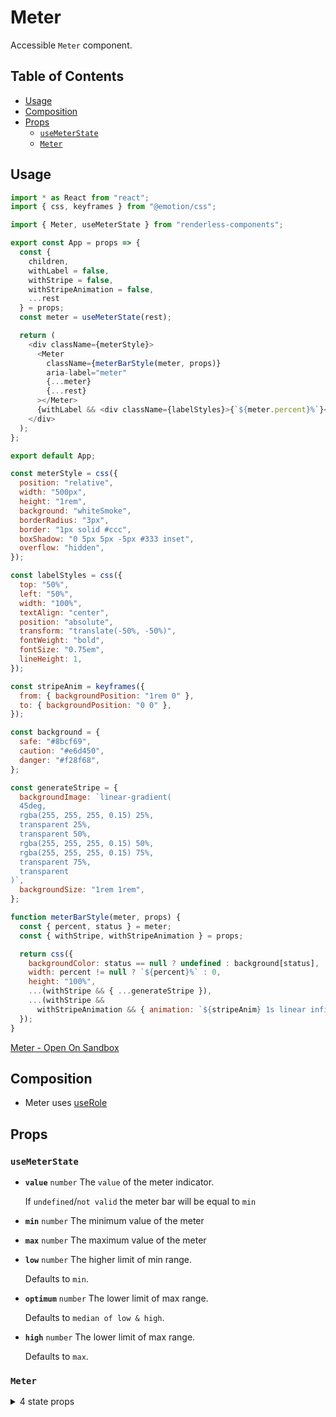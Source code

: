 # Meter

Accessible `Meter` component.

## Table of Contents

- [Usage](#usage)
- [Composition](#composition)
- [Props](#props)
  - [`useMeterState`](#usemeterstate)
  - [`Meter`](#meter)

## Usage

```js
import * as React from "react";
import { css, keyframes } from "@emotion/css";

import { Meter, useMeterState } from "renderless-components";

export const App = props => {
  const {
    children,
    withLabel = false,
    withStripe = false,
    withStripeAnimation = false,
    ...rest
  } = props;
  const meter = useMeterState(rest);

  return (
    <div className={meterStyle}>
      <Meter
        className={meterBarStyle(meter, props)}
        aria-label="meter"
        {...meter}
        {...rest}
      ></Meter>
      {withLabel && <div className={labelStyles}>{`${meter.percent}%`}</div>}
    </div>
  );
};

export default App;

const meterStyle = css({
  position: "relative",
  width: "500px",
  height: "1rem",
  background: "whiteSmoke",
  borderRadius: "3px",
  border: "1px solid #ccc",
  boxShadow: "0 5px 5px -5px #333 inset",
  overflow: "hidden",
});

const labelStyles = css({
  top: "50%",
  left: "50%",
  width: "100%",
  textAlign: "center",
  position: "absolute",
  transform: "translate(-50%, -50%)",
  fontWeight: "bold",
  fontSize: "0.75em",
  lineHeight: 1,
});

const stripeAnim = keyframes({
  from: { backgroundPosition: "1rem 0" },
  to: { backgroundPosition: "0 0" },
});

const background = {
  safe: "#8bcf69",
  caution: "#e6d450",
  danger: "#f28f68",
};

const generateStripe = {
  backgroundImage: `linear-gradient(
  45deg,
  rgba(255, 255, 255, 0.15) 25%,
  transparent 25%,
  transparent 50%,
  rgba(255, 255, 255, 0.15) 50%,
  rgba(255, 255, 255, 0.15) 75%,
  transparent 75%,
  transparent
)`,
  backgroundSize: "1rem 1rem",
};

function meterBarStyle(meter, props) {
  const { percent, status } = meter;
  const { withStripe, withStripeAnimation } = props;

  return css({
    backgroundColor: status == null ? undefined : background[status],
    width: percent != null ? `${percent}%` : 0,
    height: "100%",
    ...(withStripe && { ...generateStripe }),
    ...(withStripe &&
      withStripeAnimation && { animation: `${stripeAnim} 1s linear infinite` }),
  });
}
```

[Meter - Open On Sandbox](https://codesandbox.io/s/ypo8h)

## Composition

- Meter uses [useRole](https://reakit.io/docs/role)

## Props

### `useMeterState`

- **`value`** <code>number</code> The `value` of the meter indicator.

  If `undefined`/`not valid` the meter bar will be equal to `min`

- **`min`** <code>number</code> The minimum value of the meter
- **`max`** <code>number</code> The maximum value of the meter
- **`low`** <code>number</code> The higher limit of min range.

  Defaults to `min`.

- **`optimum`** <code>number</code> The lower limit of max range.

  Defaults to `median of low & high`.

- **`high`** <code>number</code> The lower limit of max range.

  Defaults to `max`.

### `Meter`

<details><summary>4 state props</summary>
> These props are returned by the state hook. You can spread them into this component (`{...state}`) or pass them separately. You can also provide these props from your own state logic.

- **`value`** <code>number</code> The `value` of the meter indicator.

  If `undefined`/`not valid` the meter bar will be equal to `min`

- **`min`** <code>number</code> The minimum value of the meter
- **`max`** <code>number</code> The maximum value of the meter
- **`percent`** <code>number</code> Percentage of the value progressed with
  respect to min & max

</details>
